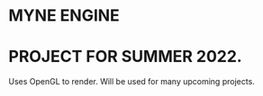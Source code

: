 # MYNE ENGINE<br>
# PROJECT FOR SUMMER 2022.<br>
Uses OpenGL to render. Will be used for many upcoming projects.
